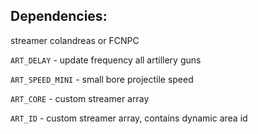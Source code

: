 ## Dependencies:
streamer
colandreas or FCNPC

```ART_DELAY``` - update frequency all artillery guns

```ART_SPEED_MINI``` - small bore projectile speed

```ART_CORE``` - custom streamer array

```ART_ID``` - custom streamer array, contains dynamic area id
